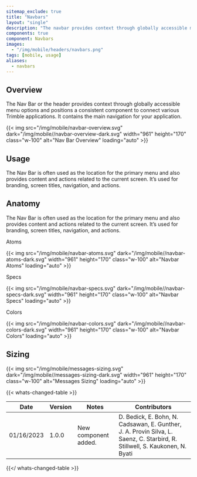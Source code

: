 ```yaml
---
sitemap_exclude: true
title: "Navbars"
layout: "single"
description: "The navbar provides context through globally accessible menu options."
components: true
component: Navbars
images:
  - "/img/mobile/headers/navbars.png"
tags: [mobile, usage]
aliases:
  - navbars
---
```


## Overview

The Nav Bar or the header provides context through globally accessible menu options and positions a consistent component to connect various Trimble applications. It contains the main navigation for your application.

{{< img src="/img/mobile/navbar-overview.svg" dark="/img/mobile//navbar-overview-dark.svg" width="961" height="170" class="w-100" alt="Nav Bar Overview" loading="auto" >}}

## Usage

The Nav Bar is often used as the location for the primary menu and also provides content and actions related to the current screen. It’s used for branding, screen titles, navigation, and actions.

## Anatomy

The Nav Bar is often used as the location for the primary menu and also provides content and actions related to the current screen. It’s used for branding, screen titles, navigation, and actions.

Atoms

{{< img src="/img/mobile/navbar-atoms.svg" dark="/img/mobile//navbar-atoms-dark.svg" width="961" height="170" class="w-100" alt="Navbar Atoms" loading="auto" >}}

Specs

{{< img src="/img/mobile/navbar-specs.svg" dark="/img/mobile//navbar-specs-dark.svg" width="961" height="170" class="w-100" alt="Navbar Specs" loading="auto" >}}

Colors

{{< img src="/img/mobile/navbar-colors.svg" dark="/img/mobile//navbar-colors-dark.svg" width="961" height="170" class="w-100" alt="Navbar Colors" loading="auto" >}}

## Sizing

{{< img src="/img/mobile/messages-sizing.svg" dark="/img/mobile//messages-sizing-dark.svg" width="961" height="170" class="w-100" alt="Messages Sizing" loading="auto" >}}

{{< whats-changed-table >}}

| Date       | Version | Notes                               | Contributors |
| ---------- | ------- | ----------------------------------- | ------------ |
| 01/16/2023 | 1.0.0   | New component added. | D. Bedick, E. Bohn, N. Cadsawan, E. Gunther, J. A. Provin Silva, L. Saenz, C. Starbird, R. Stillwell, S. Kaukonen, N. Byati  |

{{</ whats-changed-table >}}
